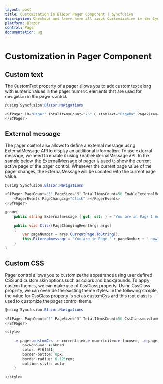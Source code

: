 ```yaml
---
layout: post
title: Customization in Blazor Pager Component | Syncfusion
description: Checkout and learn here all about Customization in the Syncfusion Blazor Pager component and much more.
platform: Blazor
control: Pager
documentation: ug
---
```


# Customization in Pager Component

## Custom text

The CustomText property of a pager allows you to add custom text along with numeric values in the pager numeric elements that are used for navigation in the pager control.

```csharp
@using Syncfusion.Blazor.Navigations

<SfPager ID="Pager" TotalItemsCount="75" CustomText="PageNo" PageSizes="true" PageSize="5" PageCount="5">
</SfPager>

```

## External message

The pager control also allows to define a external message using ExternalMessage API to display an additional information. To use external message, we need to enable it using EnableExternalMessage API. In the sample below, the ExternalMessage of pager is used to show the current active page of the pager control. Whenever the current page value of the pager changes, the ExternalMessage will be updated with the current page value.

```csharp
@using Syncfusion.Blazor.Navigations

<SfPager PageCount="5" PageSize="5" TotalItemsCount=50 EnableExternalMessage=true ExternalMessage="@Externalmessage">
    <PagerEvents PageChanging="Click" ></PagerEvents>
</SfPager>

@code{
    public string Externalmessage { get; set; } = "You are in Page 1 now";

    public void Click(PageChangingEventArgs args)
    {
        var pageNumber = args.CurrentPage.ToString();
        this.Externalmessage = "You are in Page " + pageNumber + " now";
    }
}

```

## Custom CSS

Pager control allows you to customize the appearance using user defined CSS and custom skin options such as colors and backgrounds. To apply custom themes, we can make use of CssClass property. Using CssClass property, we can override the existing theme styles. In the following sample, the value for CssClass property is set as customCss and this root class is used to customize the pager control theme.

```csharp
@using Syncfusion.Blazor.Navigations

<SfPager PageCount="5" PageSize="5" TotalItemsCount=50 CssClass=customCss>
</SfPager>

<style>

    .e-pager.customCss .e-currentitem.e-numericitem.e-focused, .e-pager.customCss .e-currentitem{
        background: #2bbbad;
        color: #f6f3f1;
        border-bottom: 0px;
        border-radius: 0.125rem;
        outline-style: auto;
    }
        
</style>
```
